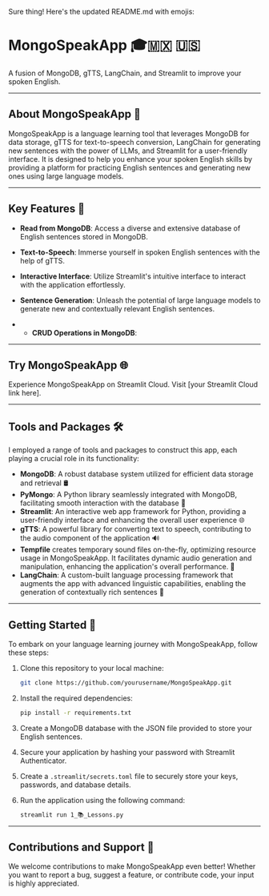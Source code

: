 Sure thing! Here's the updated README.md with emojis:

# MongoSpeakApp 🎓🇲🇽 🇺🇸

A fusion of MongoDB, gTTS, LangChain, and Streamlit to improve your spoken English.

---

## About MongoSpeakApp 🌟

MongoSpeakApp is a language learning tool that leverages MongoDB for data storage, gTTS for text-to-speech conversion, LangChain for generating new sentences with the power of LLMs, and Streamlit for a user-friendly interface. It is designed to help you enhance your spoken English skills by providing a platform for practicing English sentences and generating new ones using large language models.

---

## Key Features 🔑

- **Read from MongoDB**: Access a diverse and extensive database of English sentences stored in MongoDB.

- **Text-to-Speech**: Immerse yourself in spoken English sentences with the help of gTTS.

- **Interactive Interface**: Utilize Streamlit's intuitive interface to interact with the application effortlessly.

- **Sentence Generation**: Unleash the potential of large language models to generate new and contextually relevant English sentences.

- - **CRUD Operations in MongoDB**: 

---

## Try MongoSpeakApp 🌐

Experience MongoSpeakApp on Streamlit Cloud. Visit [your Streamlit Cloud link here].

---

## Tools and Packages 🛠️

I employed a range of tools and packages to construct this app, each playing a crucial role in its functionality:

- **MongoDB**: A robust database system utilized for efficient data storage and retrieval 🛢️
- **PyMongo**: A Python library seamlessly integrated with MongoDB, facilitating smooth interaction with the database 🐍
- **Streamlit**: An interactive web app framework for Python, providing a user-friendly interface and enhancing the overall user experience 🌐
- **gTTS**: A powerful library for converting text to speech, contributing to the audio component of the application 🔊
- **Tempfile** creates temporary sound files on-the-fly, optimizing resource usage in MongoSpeakApp. It facilitates dynamic audio generation and manipulation, enhancing the application's overall performance. 📁
- **LangChain**: A custom-built language processing framework that augments the app with advanced linguistic capabilities, enabling the generation of contextually rich sentences 📖

---

## Getting Started 🚀

To embark on your language learning journey with MongoSpeakApp, follow these steps:

1. Clone this repository to your local machine:

   ```bash
   git clone https://github.com/yourusername/MongoSpeakApp.git
   ```

2. Install the required dependencies:

   ```bash
   pip install -r requirements.txt
   ```

3. Create a MongoDB database with the JSON file provided to store your English sentences.

4. Secure your application by hashing your password with Streamlit Authenticator.

5. Create a `.streamlit/secrets.toml` file to securely store your keys, passwords, and database details.

6. Run the application using the following command:

   ```bash
   streamlit run 1_📚_Lessons.py
   ```

---

## Contributions and Support 🤝

We welcome contributions to make MongoSpeakApp even better! Whether you want to report a bug, suggest a feature, or contribute code, your input is highly appreciated.
